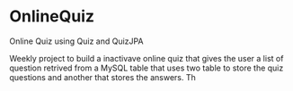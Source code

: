 # OnlineQuiz
Online Quiz using Quiz and QuizJPA  

Weekly project to build a inactivave online quiz that gives the user a list of question retrived from a MySQL table that uses two table to store the quiz questions and another that stores the answers. Th
